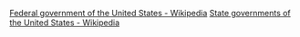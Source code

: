 ﻿[Federal government of the United States - Wikipedia](https://en.wikipedia.org/wiki/Federal_government_of_the_United_States)
[State governments of the United States - Wikipedia](https://en.wikipedia.org/wiki/State_governments_of_the_United_States)